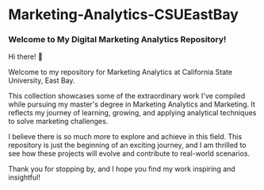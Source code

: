 # Marketing-Analytics-CSUEastBay
### Welcome to My Digital Marketing Analytics Repository!

Hi there! 👋

Welcome to my repository for Marketing Analytics at California State University, East Bay. 

This collection showcases some of the extraordinary work I've compiled while pursuing my master's degree in Marketing Analytics and Marketing. It reflects my journey of learning, growing, and applying analytical techniques to solve marketing challenges.

I believe there is so much more to explore and achieve in this field. This repository is just the beginning of an exciting journey, and I am thrilled to see how these projects will evolve and contribute to real-world scenarios.

Thank you for stopping by, and I hope you find my work inspiring and insightful!
